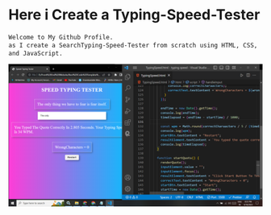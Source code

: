 # Here i Create a Typing-Speed-Tester
```
Welcome to My Github Profile.
as I create a SearchTyping-Speed-Tester from scratch using HTML, CSS, and JavaScript.
```
![image](https://github.com/ParagUnhale1998/Typing-Speed-Tester/blob/main/preview.png)
